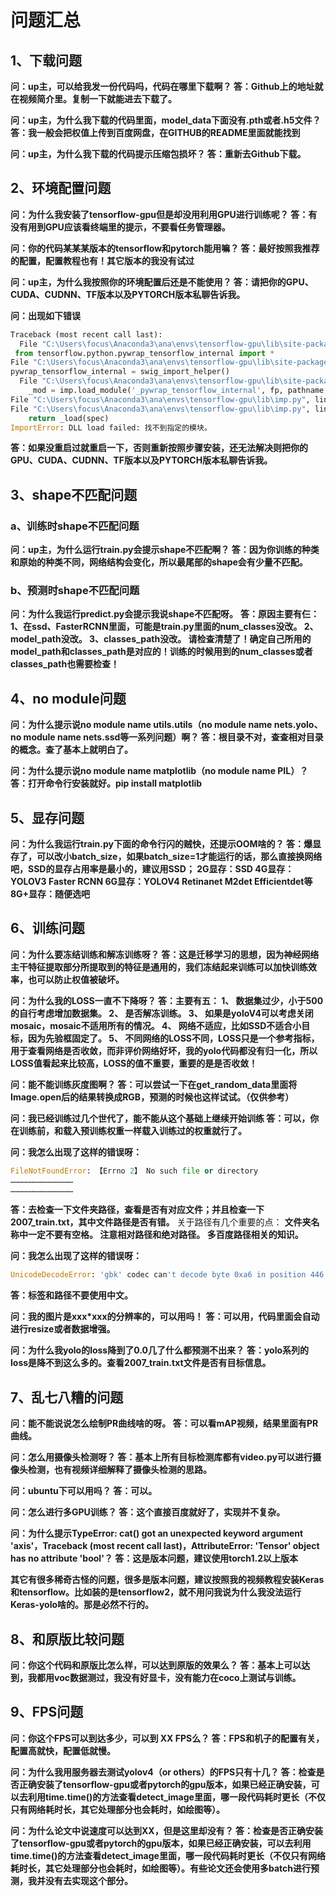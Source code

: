 # 问题汇总

## 1、下载问题
**问：up主，可以给我发一份代码吗，代码在哪里下载啊？ 
答：Github上的地址就在视频简介里。复制一下就能进去下载了。**

**问：up主，为什么我下载的代码里面，model_data下面没有.pth或者.h5文件？ 
答：我一般会把权值上传到百度网盘，在GITHUB的README里面就能找到**

**问：up主，为什么我下载的代码提示压缩包损坏？
答：重新去Github下载。**

## 2、环境配置问题
**问：为什么我安装了tensorflow-gpu但是却没用利用GPU进行训练呢？
答：有没有用到GPU应该看终端里的提示，不要看任务管理器。**

**问：你的代码某某某版本的tensorflow和pytorch能用嘛？
答：最好按照我推荐的配置，配置教程也有！其它版本的我没有试过**

**问：up主，为什么我按照你的环境配置后还是不能使用？
答：请把你的GPU、CUDA、CUDNN、TF版本以及PYTORCH版本私聊告诉我。**

**问：出现如下错误**
```python
Traceback (most recent call last):
  File "C:\Users\focus\Anaconda3\ana\envs\tensorflow-gpu\lib\site-packages\tensorflow\python\pywrap_tensorflow.py", line 58, in <module>
 from tensorflow.python.pywrap_tensorflow_internal import *
File "C:\Users\focus\Anaconda3\ana\envs\tensorflow-gpu\lib\site-packages\tensorflow\python\pywrap_tensorflow_internal.py", line 28, in <module>
pywrap_tensorflow_internal = swig_import_helper()
  File "C:\Users\focus\Anaconda3\ana\envs\tensorflow-gpu\lib\site-packages\tensorflow\python\pywrap_tensorflow_internal.py", line 24, in swig_import_helper
    _mod = imp.load_module('_pywrap_tensorflow_internal', fp, pathname, description)
File "C:\Users\focus\Anaconda3\ana\envs\tensorflow-gpu\lib\imp.py", line 243, in load_modulereturn load_dynamic(name, filename, file)
File "C:\Users\focus\Anaconda3\ana\envs\tensorflow-gpu\lib\imp.py", line 343, in load_dynamic
    return _load(spec)
ImportError: DLL load failed: 找不到指定的模块。
```
**答：如果没重启过就重启一下，否则重新按照步骤安装，还无法解决则把你的GPU、CUDA、CUDNN、TF版本以及PYTORCH版本私聊告诉我。**

## 3、shape不匹配问题
### a、训练时shape不匹配问题
**问：up主，为什么运行train.py会提示shape不匹配啊？
答：因为你训练的种类和原始的种类不同，网络结构会变化，所以最尾部的shape会有少量不匹配。**
### b、预测时shape不匹配问题
**问：为什么我运行predict.py会提示我说shape不匹配呀。**
**答：原因主要有仨：
1、在ssd、FasterRCNN里面，可能是train.py里面的num_classes没改。
2、model_path没改。
3、classes_path没改。
请检查清楚了！确定自己所用的model_path和classes_path是对应的！训练的时候用到的num_classes或者classes_path也需要检查！**

## 4、no module问题
**问：为什么提示说no module name utils.utils（no module name nets.yolo、no module name nets.ssd等一系列问题）啊？
答：根目录不对，查查相对目录的概念。查了基本上就明白了。**

**问：为什么提示说no module name matplotlib（no module name PIL）？
答：打开命令行安装就好。pip install matplotlib**

## 5、显存问题
**问：为什么我运行train.py下面的命令行闪的贼快，还提示OOM啥的？ 
答：爆显存了，可以改小batch_size，如果batch_size=1才能运行的话，那么直接换网络吧，SSD的显存占用率是最小的，建议用SSD；
2G显存：SSD
4G显存：YOLOV3 Faster RCNN
6G显存：YOLOV4 Retinanet M2det Efficientdet等
8G+显存：随便选吧**

## 6、训练问题
**问：为什么要冻结训练和解冻训练呀？
答：这是迁移学习的思想，因为神经网络主干特征提取部分所提取到的特征是通用的，我们冻结起来训练可以加快训练效率，也可以防止权值被破坏。**

**问：为什么我的LOSS一直不下降呀？
答：主要有五：
1、	数据集过少，小于500的自行考虑增加数据集。
2、	是否解冻训练。
3、	如果是yoloV4可以考虑关闭mosaic，mosaic不适用所有的情况。
4、	网络不适应，比如SSD不适合小目标，因为先验框固定了。
5、	不同网络的LOSS不同，LOSS只是一个参考指标，用于查看网络是否收敛，而非评价网络好坏，我的yolo代码都没有归一化，所以LOSS值看起来比较高，LOSS的值不重要，重要的是是否收敛！**

**问：能不能训练灰度图啊？
答：可以尝试一下在get_random_data里面将Image.open后的结果转换成RGB，预测的时候也这样试试。（仅供参考）**

**问：我已经训练过几个世代了，能不能从这个基础上继续开始训练
答：可以，你在训练前，和载入预训练权重一样载入训练过的权重就行了。**

**问：我怎么出现了这样的错误呀：**
```python
FileNotFoundError: 【Errno 2】 No such file or directory
……………………………………
……………………………………
```
**答：去检查一下文件夹路径，查看是否有对应文件；并且检查一下2007_train.txt，其中文件路径是否有错。**
关于路径有几个重要的点：
**文件夹名称中一定不要有空格。
注意相对路径和绝对路径。
多百度路径相关的知识。**

**问：我怎么出现了这样的错误呀：**
```python
UnicodeDecodeError: 'gbk' codec can't decode byte 0xa6 in position 446: illegal multibyte sequence
```
**答：标签和路径不要使用中文。**

**问：我的图片是xxx*xxx的分辨率的，可以用吗！**
**答：可以用，代码里面会自动进行resize或者数据增强。**

**问：为什么我yolo的loss降到了0.0几了什么都预测不出来？**
**答：yolo系列的loss是降不到这么多的。查看2007_train.txt文件是否有目标信息。**


## 7、乱七八糟的问题
**问：能不能说说怎么绘制PR曲线啥的呀。
答：可以看mAP视频，结果里面有PR曲线。**

**问：怎么用摄像头检测呀？
答：基本上所有目标检测库都有video.py可以进行摄像头检测，也有视频详细解释了摄像头检测的思路。**

**问：ubuntu下可以用吗？
答：可以。**

**问：怎么进行多GPU训练？
答：这个直接百度就好了，实现并不复杂。**

**问：为什么提示TypeError: cat() got an unexpected keyword argument 'axis'，Traceback (most recent call last)，AttributeError: 'Tensor' object has no attribute 'bool'？
答：这是版本问题，建议使用torch1.2以上版本**

**其它有很多稀奇古怪的问题，很多是版本问题，建议按照我的视频教程安装Keras和tensorflow。比如装的是tensorflow2，就不用问我说为什么我没法运行Keras-yolo啥的。那是必然不行的。**


## 8、和原版比较问题
**问：你这个代码和原版比怎么样，可以达到原版的效果么？
答：基本上可以达到，我都用voc数据测过，我没有好显卡，没有能力在coco上测试与训练。**

## 9、FPS问题
**问：你这个FPS可以到达多少，可以到 XX FPS么？
答：FPS和机子的配置有关，配置高就快，配置低就慢。**

**问：为什么我用服务器去测试yolov4（or others）的FPS只有十几？
答：检查是否正确安装了tensorflow-gpu或者pytorch的gpu版本，如果已经正确安装，可以去利用time.time()的方法查看detect_image里面，哪一段代码耗时更长（不仅只有网络耗时长，其它处理部分也会耗时，如绘图等）。**

**问：为什么论文中说速度可以达到XX，但是这里却没有？
答：检查是否正确安装了tensorflow-gpu或者pytorch的gpu版本，如果已经正确安装，可以去利用time.time()的方法查看detect_image里面，哪一段代码耗时更长（不仅只有网络耗时长，其它处理部分也会耗时，如绘图等）。有些论文还会使用多batch进行预测，我并没有去实现这个部分。**


